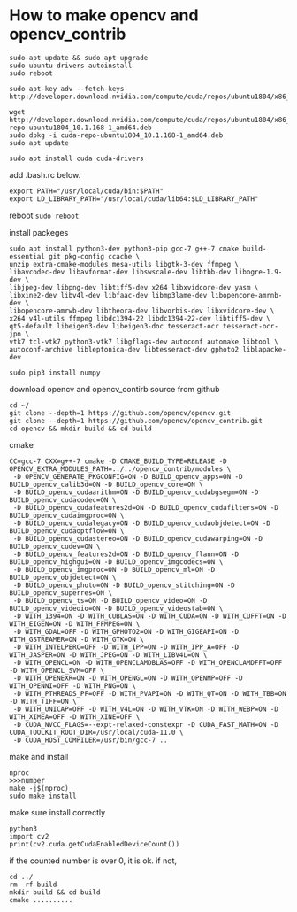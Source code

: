 # How to make opencv and opencv_contrib

```
sudo apt update && sudo apt upgrade
sudo ubuntu-drivers autoinstall
sudo reboot
```
```
sudo apt-key adv --fetch-keys http://developer.download.nvidia.com/compute/cuda/repos/ubuntu1804/x86_64/7fa2af80.pub

wget http://developer.download.nvidia.com/compute/cuda/repos/ubuntu1804/x86_64/cuda-repo-ubuntu1804_10.1.168-1_amd64.deb
sudo dpkg -i cuda-repo-ubuntu1804_10.1.168-1_amd64.deb
sudo apt update 

sudo apt install cuda cuda-drivers
```

add .bash.rc below.
```
export PATH="/usr/local/cuda/bin:$PATH"
export LD_LIBRARY_PATH="/usr/local/cuda/lib64:$LD_LIBRARY_PATH"
```

reboot
```sudo reboot```

install packeges
```
sudo apt install python3-dev python3-pip gcc-7 g++-7 cmake build-essential git pkg-config ccache \
unzip extra-cmake-modules mesa-utils libgtk-3-dev ffmpeg \
libavcodec-dev libavformat-dev libswscale-dev libtbb-dev libogre-1.9-dev \
libjpeg-dev libpng-dev libtiff5-dev x264 libxvidcore-dev yasm \
libxine2-dev libv4l-dev libfaac-dev libmp3lame-dev libopencore-amrnb-dev \
libopencore-amrwb-dev libtheora-dev libvorbis-dev libxvidcore-dev \
x264 v4l-utils ffmpeg libdc1394-22 libdc1394-22-dev libtiff5-dev \
qt5-default libeigen3-dev libeigen3-doc tesseract-ocr tesseract-ocr-jpn \
vtk7 tcl-vtk7 python3-vtk7 libgflags-dev autoconf automake libtool \
autoconf-archive libleptonica-dev libtesseract-dev gphoto2 liblapacke-dev
```
```
sudo pip3 install numpy
```

download opencv and opencv_contirb source from github
```
cd ~/
git clone --depth=1 https://github.com/opencv/opencv.git
git clone --depth=1 https://github.com/opencv/opencv_contrib.git
cd opencv && mkdir build && cd build
```

cmake
```
CC=gcc-7 CXX=g++-7 cmake -D CMAKE_BUILD_TYPE=RELEASE -D OPENCV_EXTRA_MODULES_PATH=../../opencv_contrib/modules \
 -D OPENCV_GENERATE_PKGCONFIG=ON -D BUILD_opencv_apps=ON -D BUILD_opencv_calib3d=ON -D BUILD_opencv_core=ON \
 -D BUILD_opencv_cudaarithm=ON -D BUILD_opencv_cudabgsegm=ON -D BUILD_opencv_cudacodec=ON \
 -D BUILD_opencv_cudafeatures2d=ON -D BUILD_opencv_cudafilters=ON -D BUILD_opencv_cudaimgproc=ON \
 -D BUILD_opencv_cudalegacy=ON -D BUILD_opencv_cudaobjdetect=ON -D BUILD_opencv_cudaoptflow=ON \
 -D BUILD_opencv_cudastereo=ON -D BUILD_opencv_cudawarping=ON -D BUILD_opencv_cudev=ON \
 -D BUILD_opencv_features2d=ON -D BUILD_opencv_flann=ON -D BUILD_opencv_highgui=ON -D BUILD_opencv_imgcodecs=ON \
 -D BUILD_opencv_imgproc=ON -D BUILD_opencv_ml=ON -D BUILD_opencv_objdetect=ON \
 -D BUILD_opencv_photo=ON -D BUILD_opencv_stitching=ON -D BUILD_opencv_superres=ON \
 -D BUILD_opencv_ts=ON -D BUILD_opencv_video=ON -D BUILD_opencv_videoio=ON -D BUILD_opencv_videostab=ON \
 -D WITH_1394=ON -D WITH_CUBLAS=ON -D WITH_CUDA=ON -D WITH_CUFFT=ON -D WITH_EIGEN=ON -D WITH_FFMPEG=ON \
 -D WITH_GDAL=OFF -D WITH_GPHOTO2=ON -D WITH_GIGEAPI=ON -D WITH_GSTREAMER=ON -D WITH_GTK=ON \
 -D WITH_INTELPERC=OFF -D WITH_IPP=ON -D WITH_IPP_A=OFF -D WITH_JASPER=ON -D WITH_JPEG=ON -D WITH_LIBV4L=ON \
 -D WITH_OPENCL=ON -D WITH_OPENCLAMDBLAS=OFF -D WITH_OPENCLAMDFFT=OFF -D WITH_OPENCL_SVM=OFF \
 -D WITH_OPENEXR=ON -D WITH_OPENGL=ON -D WITH_OPENMP=OFF -D WITH_OPENNI=OFF -D WITH_PNG=ON \
 -D WITH_PTHREADS_PF=OFF -D WITH_PVAPI=ON -D WITH_QT=ON -D WITH_TBB=ON -D WITH_TIFF=ON \
 -D WITH_UNICAP=OFF -D WITH_V4L=ON -D WITH_VTK=ON -D WITH_WEBP=ON -D WITH_XIMEA=OFF -D WITH_XINE=OFF \
 -D CUDA_NVCC_FLAGS=--expt-relaxed-constexpr -D CUDA_FAST_MATH=ON -D CUDA_TOOLKIT_ROOT_DIR=/usr/local/cuda-11.0 \
 -D CUDA_HOST_COMPILER=/usr/bin/gcc-7 ..
 ```

 make and install
 ```
 nproc
 >>>number
 make -j$(nproc)
sudo make install
```

make sure install correctly
```
python3
import cv2
print(cv2.cuda.getCudaEnabledDeviceCount())
```
if the counted number is over 0, it is ok.
if not,
```
cd ../
rm -rf build
mkdir build && cd build
cmake ..........
```
